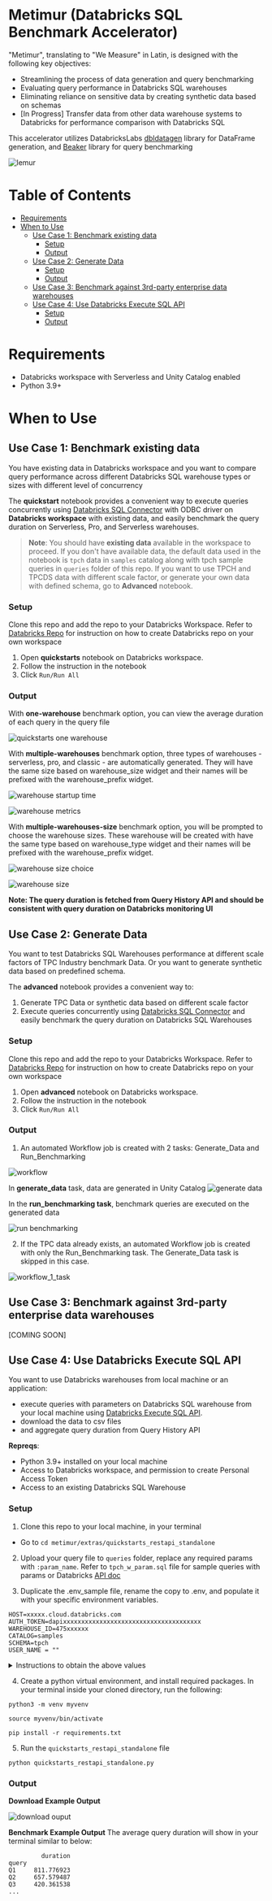 # Metimur (Databricks SQL Benchmark Accelerator)

"Metimur", translating to "We Measure" in Latin, is designed with the following key objectives:

- Streamlining the process of data generation and query benchmarking
- Evaluating query performance in Databricks SQL warehouses
- Eliminating reliance on sensitive data by creating synthetic data based on schemas
- [In Progress] Transfer data from other data warehouse systems to Databricks for performance comparison with Databricks SQL

This accelerator utilizes DatabricksLabs [dbldatagen](https://github.com/databrickslabs/dbldatagen) library for DataFrame generation, and [Beaker](https://github.com/goodwillpunning/beaker) library for query benchmarking 

![lemur](./assets/lemur_lab.png)

# Table of Contents
- [Requirements](#requirements)
- [When to Use](#when-to-use)
    - [Use Case 1: Benchmark existing data](#use-case-1-benchmark-existing-data)
        - [Setup](#setup)
        - [Output](#output)
    - [Use Case 2: Generate Data](#use-case-2-generate-data)
        - [Setup](#setup-1)
        - [Output](#output-1)
    - [Use Case 3: Benchmark against 3rd-party enterprise data warehouses](#use-case-3-benchmark-against-3rd-party-enterprise-data-warehouses)
    - [Use Case 4: Use Databricks Execute SQL API](#use-case-4-use-databricks-execute-sql-api)
        - [Setup](#setup-2)
        - [Output](#output-2)

# Requirements
* Databricks workspace with Serverless and Unity Catalog enabled
* Python 3.9+

# When to Use

## Use Case 1: Benchmark existing data
You have existing data in Databricks workspace and you want to compare query performance across different Databricks SQL warehouse types or sizes with different level of concurrency 

The **quickstart** notebook provides a convenient way to execute queries concurrently using [Databricks SQL Connector](https://docs.databricks.com/en/dev-tools/python-sql-connector.html) with ODBC driver on **Databricks workspace** with existing data, and easily benchmark the query duration on Serverless, Pro, and Serverless warehouses.  

>**Note**: You should have **existing data** available in the workspace to proceed. If you don't have available data, the default data used in the notebook is `tpch` data in `samples` catalog along with tpch sample queries in `queries` folder of this repo. If you want to use TPCH and TPCDS data with different scale factor, or generate your own data with defined schema, go to **Advanced** notebook.

### Setup

Clone this repo and add the repo to your Databricks Workspace. Refer to [Databricks Repo](https://docs.databricks.com/en/repos/repos-setup.html) for instruction on how to create Databricks repo on your own workspace

1. Open **quickstarts** notebook on Databricks workspace.
2. Follow the instruction in the notebook
3. Click `Run/Run All`

### Output

With **one-warehouse** benchmark option, you can view the average duration of each query in the query file

![quickstarts one warehouse](./assets/quickstarts_onewh.png)

With **multiple-warehouses** benchmark option, three types of warehouses - serverless, pro, and classic - are automatically generated. They will have the same size based on warehouse_size widget and their names will be prefixed with the warehouse_prefix widget.

![warehouse startup time](./assets/warehouses_startup.png)

![warehouse metrics](./assets/warehouses_metrics.png)

With **multiple-warehouses-size** benchmark option, you will be prompted to choose the warehouse sizes. These warehouse will be created with have the same type based on warehouse_type widget and their names will be prefixed with the warehouse_prefix widget.

![warehouse size choice](./assets/warehouse_size_choices.png)

![warehouse size](./assets/warehouses_size.png)

**Note: The query duration is fetched from Query History API and should be consistent with query duration on Databricks monitoring UI**


## Use Case 2: Generate Data

You want to test Databricks SQL Warehouses performance at different scale factors of TPC Industry benchmark Data.
Or you want to generate synthetic data based on predefined schema. 

The **advanced** notebook provides a convenient way to:  
1. Generate TPC Data or synthetic data based on different scale factor
2. Execute queries concurrently using [Databricks SQL Connector](https://docs.databricks.com/en/dev-tools/python-sql-connector.html) and easily benchmark the query duration on Databricks SQL Warehouses

### Setup

Clone this repo and add the repo to your Databricks Workspace. Refer to [Databricks Repo](https://docs.databricks.com/en/repos/repos-setup.html) for instruction on how to create Databricks repo on your own workspace

1. Open **advanced** notebook on Databricks workspace.
2. Follow the instruction in the notebook
3. Click `Run/Run All`

### Output

1. An automated Workflow job is created with 2 tasks: Generate_Data and Run_Benchmarking

![workflow](./assets/workflow.png)

In **generate_data** task, data are generated in Unity Catalog
![generate data](./assets/generate_data.png)

In the **run_benchmarking task**, benchmark queries are executed on the generated data

![run benchmarking](./assets/run_benchmarking.png)

2. If the TPC data already exists, an automated Workflow job is created with only the Run_Benchmarking task. The Generate_Data task is skipped in this case.

![workflow_1_task](./assets/workflow_1_task.png)

## Use Case 3: Benchmark against 3rd-party enterprise data warehouses 

[COMING SOON] 

## Use Case 4: Use Databricks Execute SQL API

You want to use Databricks warehouses from local machine or an application:
* execute queries with parameters on Databricks SQL warehouse from your local machine using [Databricks Execute SQL API](https://docs.databricks.com/api/workspace/statementexecution/executestatement). 
* download the data to csv files
* and aggregate query duration from Query History API


**Repreqs**:
* Python 3.9+ installed on your local machine
* Access to Databricks workspace, and permission to create Personal Access Token
* Access to an existing Databricks SQL Warehouse

### Setup

1. Clone this repo to your local machine, in your terminal 
* Go to `cd metimur/extras/quickstarts_restapi_standalone`

2. Upload your query file to `queries` folder, replace any required params with `:param_name`. Refer to `tpch_w_param.sql` file for sample queries with params or Databricks [API doc](https://docs.databricks.com/api/workspace/statementexecution/executestatement)

3. Duplicate the .env_sample file, rename the copy to .env, and populate it with your specific environment variables.
```
HOST=xxxxx.cloud.databricks.com
AUTH_TOKEN=dapixxxxxxxxxxxxxxxxxxxxxxxxxxxxxxxxxxxxxx
WAREHOUSE_ID=475xxxxxx
CATALOG=samples
SCHEMA=tpch
USER_NAME = ""
```

<details>
<summary>Instructions to obtain the above values</summary>

* HOST: aka [Workspace Instance Name](https://docs.databricks.com/en/workspace/workspace-details.html) can be located on the browser when you login to Databricks workspace

* AUTH_TOKEN: aka Databricks [personal access token](https://docs.databricks.com/en/workspace/workspace-details.html)

* WAREHOUSE_ID: Use an already-existed warehouse or create a new one in your Databricks workspace before proceeding. From Databricks workspace, go to `SQL Warhouses`, choose your warehouse, `Connection details`, the warehouse ID is the last part of HTTP path `/sql/1.0/warehouses/<warehouse_id>`

* CATALOG and SCHEMA: of the tables you want to query

* USER_NAME: the user name you used to access the workspace and run the queries

</details>

4. Create a python virtual environment, and install required packages. In your terminal inside your cloned directory, run the following:
```
python3 -m venv myvenv

source myvenv/bin/activate

pip install -r requirements.txt
```

5. Run the `quickstarts_restapi_standalone` file

```
python quickstarts_restapi_standalone.py 
```

### Output

**Download Example Output**

![download ouput](assets/download_example.png)

**Benchmark Example Output**
The average query duration will show in your terminal similar to below:
```
         duration
query            
Q1     811.776923
Q2     657.579487
Q3     420.361538
...
```
